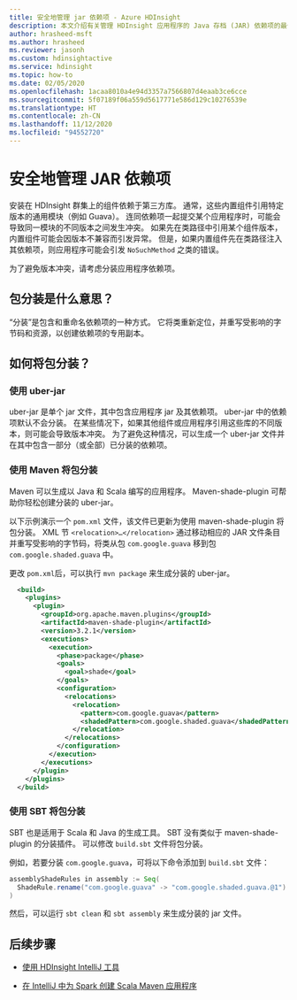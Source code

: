 ```yaml
---
title: 安全地管理 jar 依赖项 - Azure HDInsight
description: 本文介绍有关管理 HDInsight 应用程序的 Java 存档 (JAR) 依赖项的最佳做法。
author: hrasheed-msft
ms.author: hrasheed
ms.reviewer: jasonh
ms.custom: hdinsightactive
ms.service: hdinsight
ms.topic: how-to
ms.date: 02/05/2020
ms.openlocfilehash: 1acaa8010a4e94d3357a7566807d4eaab3ce6cce
ms.sourcegitcommit: 5f07189f06a559d5617771e586d129c10276539e
ms.translationtype: HT
ms.contentlocale: zh-CN
ms.lasthandoff: 11/12/2020
ms.locfileid: "94552720"
---
```

# <a name="safely-manage-jar-dependencies"></a>安全地管理 JAR 依赖项

安装在 HDInsight 群集上的组件依赖于第三方库。 通常，这些内置组件引用特定版本的通用模块（例如 Guava）。 连同依赖项一起提交某个应用程序时，可能会导致同一模块的不同版本之间发生冲突。 如果先在类路径中引用某个组件版本，内置组件可能会因版本不兼容而引发异常。 但是，如果内置组件先在类路径注入其依赖项，则应用程序可能会引发 `NoSuchMethod` 之类的错误。

为了避免版本冲突，请考虑分装应用程序依赖项。

## <a name="what-does-package-shading-mean"></a>包分装是什么意思？
“分装”是包含和重命名依赖项的一种方式。 它将类重新定位，并重写受影响的字节码和资源，以创建依赖项的专用副本。

## <a name="how-to-shade-a-package"></a>如何将包分装？

### <a name="use-uber-jar"></a>使用 uber-jar
uber-jar 是单个 jar 文件，其中包含应用程序 jar 及其依赖项。 uber-jar 中的依赖项默认不会分装。 在某些情况下，如果其他组件或应用程序引用这些库的不同版本，则可能会导致版本冲突。 为了避免这种情况，可以生成一个 uber-jar 文件并在其中包含一部分（或全部）已分装的依赖项。

### <a name="shade-package-using-maven"></a>使用 Maven 将包分装
Maven 可以生成以 Java 和 Scala 编写的应用程序。 Maven-shade-plugin 可帮助你轻松创建分装的 uber-jar。

以下示例演示一个 `pom.xml` 文件，该文件已更新为使用 maven-shade-plugin 将包分装。  XML 节 `<relocation>…</relocation>` 通过移动相应的 JAR 文件条目并重写受影响的字节码，将类从包 `com.google.guava` 移到包 `com.google.shaded.guava` 中。

更改 `pom.xml`后，可以执行 `mvn package` 来生成分装的 uber-jar。

```xml
  <build>
    <plugins>
      <plugin>
        <groupId>org.apache.maven.plugins</groupId>
        <artifactId>maven-shade-plugin</artifactId>
        <version>3.2.1</version>
        <executions>
          <execution>
            <phase>package</phase>
            <goals>
              <goal>shade</goal>
            </goals>
            <configuration>
              <relocations>
                <relocation>
                  <pattern>com.google.guava</pattern>
                  <shadedPattern>com.google.shaded.guava</shadedPattern>
                </relocation>
              </relocations>
            </configuration>
          </execution>
        </executions>
      </plugin>
    </plugins>
  </build>
```

### <a name="shade-package-using-sbt"></a>使用 SBT 将包分装
SBT 也是适用于 Scala 和 Java 的生成工具。 SBT 没有类似于 maven-shade-plugin 的分装插件。 可以修改 `build.sbt` 文件将包分装。 

例如，若要分装 `com.google.guava`，可将以下命令添加到 `build.sbt` 文件：

```scala
assemblyShadeRules in assembly := Seq(
  ShadeRule.rename("com.google.guava" -> "com.google.shaded.guava.@1").inAll
)
```

然后，可以运行 `sbt clean` 和 `sbt assembly` 来生成分装的 jar 文件。 

## <a name="next-steps"></a>后续步骤

* [使用 HDInsight IntelliJ 工具](../hadoop/apache-hadoop-visual-studio-tools-get-started.md)

* [在 IntelliJ 中为 Spark 创建 Scala Maven 应用程序](./apache-spark-create-standalone-application.md)